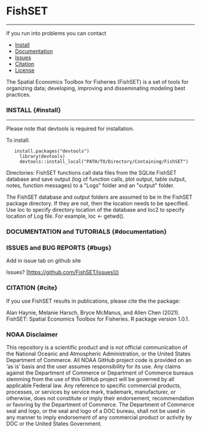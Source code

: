 FishSET
=========
---

If you run into problems you can contact <!--- FishSET@noaa.gov --->

<ul class="nav">
  <li><a href="#install">Install</a></li>
  <li><a href="#documentation">Documentation</a></li>
  <li><a href="#bugs">Issues</a></li>
  <li><a href="#cite">Citation</a></li>
  <li><a href="#license">License</a></li>
</ul>

The Spatial Economics Toolbox for Fisheries (FishSET) is a set of tools for organizing data; developing, improving and disseminating modeling best practices.


### INSTALL {#install}
---
Please note that devtools is required for installation. 

To install:

```
   install.packages("devtools")
	 library(devtools)
	 devtools::install_local("PATH/TO/Directory/Containing/FishSET")
```

Directories:
FishSET functions call data files from the SQLite FishSET database and save output (log of function calls, plot output, table output, notes, function messages) to a "Logs" folder and an "output" folder.

The FishSET database and output folders are assumed to be in the FishSET package directory. If they are not, 
then the location needs to be specified.
Use loc to specify directory location of the database and loc2 to specify location of Log file.
For example, loc <- getwd().

### DOCUMENTATION and TUTORIALS  {#documentation}

### ISSUES and BUG REPORTS {#bugs}

Add in issue tab on github site

Issues? [https://github.com/FishSET/issues]() 
       <!--  FishSET@noaa.gov -->

### CITATION  {#cite}

If you use FishSET results in publications, please cite the the package:

Alan Haynie, Melanie Harsch, Bryce McManus, and Allen Chen (2021). FishSET: Spatial Economics Toolbox for Fisheries. R package version 1.0.1.

### NOAA Disclaimer

This repository is a scientific product and is not official communication of the National Oceanic and
Atmospheric Administration, or the United States Department of Commerce. All NOAA GitHub project code is
provided on an ‘as is’ basis and the user assumes responsibility for its use. Any claims against the Department of
Commerce or Department of Commerce bureaus stemming from the use of this GitHub project will be governed
by all applicable Federal law. Any reference to specific commercial products, processes, or services by service
mark, trademark, manufacturer, or otherwise, does not constitute or imply their endorsement, recommendation or
favoring by the Department of Commerce. The Department of Commerce seal and logo, or the seal and logo of a
DOC bureau, shall not be used in any manner to imply endorsement of any commercial product or activity by
DOC or the United States Government.
